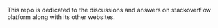 This repo is dedicated to the discussions and answers on stackoverflow platform along with its other websites.